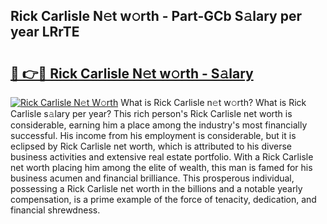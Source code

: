 ## Rick Carlisle N𝚎t w𝚘rth - Part-GCb S𝚊lary per year LRrTE

# <h2><a href="http://gc3xesg.nevu.top/?p=Rick+Carlisle">🔗 👉🔴 Rick Carlisle N𝚎t w𝚘rth - S𝚊lary</a></h2>

[![Rick Carlisle N𝚎t W𝚘rth](https://i.imgur.com/Oavwk0R.jpeg)](http://gc3xesg.nevu.top/?p=Rick+Carlisle)
What is Rick Carlisle n𝚎t w𝚘rth? What is Rick Carlisle s𝚊lary per year?
This rich person's Rick Carlisle net worth is considerable, earning him a place among the industry's most financially successful. His income from his employment is considerable, but it is eclipsed by Rick Carlisle net worth, which is attributed to his diverse business activities and extensive real estate portfolio. With a Rick Carlisle net worth placing him among the elite of wealth, this man is famed for his business acumen and financial brilliance. This prosperous individual, possessing a Rick Carlisle net worth in the billions and a notable yearly compensation, is a prime example of the force of tenacity, dedication, and financial shrewdness.
